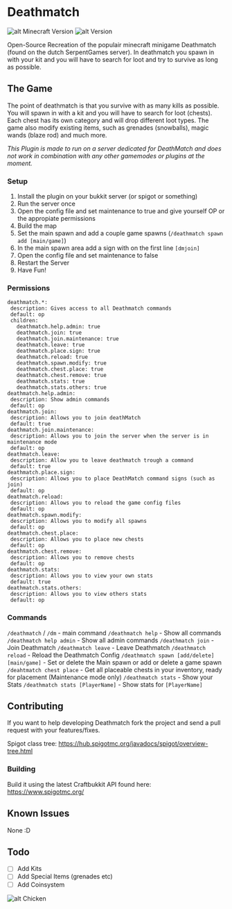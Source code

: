 # Deathmatch
![alt Minecraft Version][MC] ![alt Version][VERSION]

Open-Source Recreation of the populair minecraft minigame Deathmatch (found on the dutch SerpentGames server). In deathmatch you spawn in with your kit and you will have to search for loot and try to survive as long as possible.

## The Game
The point of deathmatch is that you survive with as many kills as possible. You will spawn in with a kit and you will have to search for loot (chests). Each chest has its own category and will drop different loot types. The game also modify existing items, such as grenades (snowballs), magic wands (blaze rod) and much more.

*This Plugin is made to run on a server dedicated for DeathMatch and does not work in combination with any other gamemodes or plugins at the moment.*

### Setup

 1. Install the plugin on your bukkit server (or spigot or something)
 2. Run the server once
 3. Open the config file and set maintenance to true and give yourself OP or the appropiate permissions
 4. Build the map
 5. Set the main spawn and add a couple game spawns (`/deathmatch spawn add [main/game]`)
 6. In the main spawn area add a sign with on the first line `[dmjoin]`
 7. Open the config file and set maintenance to false
 8. Restart the Server
 9. Have Fun!

### Permissions
```
deathmatch.*:
 description: Gives access to all Deathmatch commands
 default: op
 children:
   deathmatch.help.admin: true
   deathmatch.join: true
   deathmatch.join.maintenance: true
   deathmatch.leave: true
   deathmatch.place.sign: true
   deathmatch.reload: true
   deathmatch.spawn.modify: true
   deathmatch.chest.place: true
   deathmatch.chest.remove: true
   deathmatch.stats: true
   deathmatch.stats.others: true
deathmatch.help.admin:
 description: Show admin commands
 default: op
deathmatch.join:
 description: Allows you to join deathMatch
 default: true
deathmatch.join.maintenance:
 description: Allows you to join the server when the server is in maintenance mode
 default: op
deathmatch.leave:
 description: Allow you to leave deathmatch trough a command
 default: true
deathmatch.place.sign:
 description: Allows you to place DeathMatch command signs (such as join)
 default: op
deathmatch.reload:
 description: Allows you to reload the game config files
 default: op
deathmatch.spawn.modify:
 description: Allows you to modify all spawns
 default: op
deathmatch.chest.place:
 description: Allows you to place new chests
 default: op
deathmatch.chest.remove:
 description: Allows you to remove chests
 default: op
deathmatch.stats:
 description: Allows you to view your own stats
 default: true
deathmatch.stats.others:
 description: Allows you to view others stats
 default: op
```

### Commands
`/deathmatch` / `/dm` - main command
`/deathmatch help` - Show  all commands
`/deathmatch help admin` - Show all admin commands
`/deathmatch join` - Join Deathmatch
`/deathmatch leave` - Leave Deathmatch
`/deathmatch reload` - Reload the Deathmatch Config
`/deathmatch spawn [add/delete] [main/game]` - Set or delete the Main spawn or add or delete a game spawn
`/deahtmatch chest place` - Get all placeable chests in your inventory, ready for placement (Maintenance mode only)
`/deathmatch stats` - Show your Stats
`/deathmatch stats [PlayerName]` - Show stats for `[PlayerName]`

## Contributing
If you want to help developing Deathmatch fork the project and send a pull request with your features/fixes.

Spigot class tree: https://hub.spigotmc.org/javadocs/spigot/overview-tree.html

### Building
Build it using the latest Craftbukkit API found here: https://www.spigotmc.org/

## Known Issues
None :D

## Todo
 - [ ] Add Kits
 - [ ] Add Special Items (grenades etc)
 - [ ] Add Coinsystem

![alt Chicken][CHICKEN]

[MC]: https://img.shields.io/badge/Minecraft%20Version-1.12.2-blue.svg
[VERSION]: https://img.shields.io/badge/Plugin%20Version-v0.2.0-green.svg
[CHICKEN]:https://i.imgur.com/H7YOJvS.png
